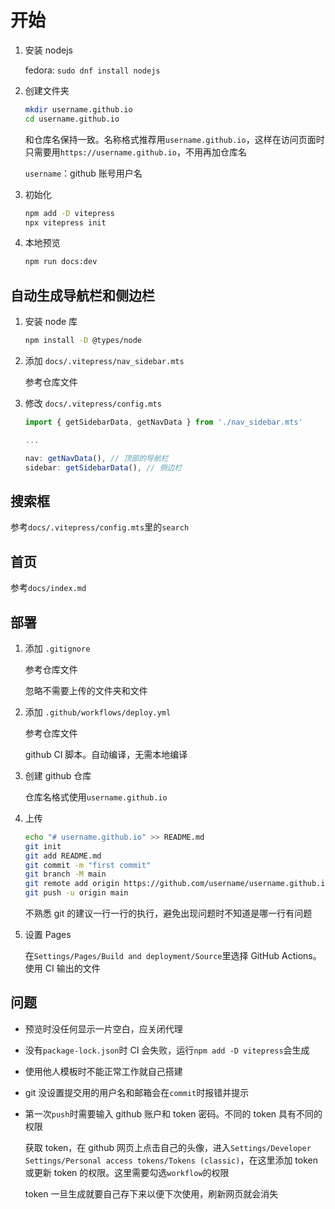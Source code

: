 # 开始

1. 安装 nodejs

    fedora: `sudo dnf install nodejs`

2. 创建文件夹

    ```sh
    mkdir username.github.io
    cd username.github.io
    ```

    和仓库名保持一致。名称格式推荐用`username.github.io`，这样在访问页面时只需要用`https://username.github.io`，不用再加仓库名

    `username`：github 账号用户名

3. 初始化

    ```sh
    npm add -D vitepress
    npx vitepress init
    ```

4. 本地预览

    ```sh
    npm run docs:dev
    ```

## 自动生成导航栏和侧边栏

1. 安装 node 库

    ```sh
    npm install -D @types/node
    ```

2. 添加 `docs/.vitepress/nav_sidebar.mts`

    参考仓库文件

3. 修改 `docs/.vitepress/config.mts`

    ```js
    import { getSidebarData, getNavData } from './nav_sidebar.mts'

    ...

    nav: getNavData(), // 顶部的导航栏
    sidebar: getSidebarData(), // 侧边栏
    ```

## 搜索框

参考`docs/.vitepress/config.mts`里的`search`

## 首页

参考`docs/index.md`

## 部署

1. 添加 `.gitignore`

    参考仓库文件

    忽略不需要上传的文件夹和文件

2. 添加 `.github/workflows/deploy.yml`

    参考仓库文件

    github CI 脚本。自动编译，无需本地编译

3. 创建 github 仓库

    仓库名格式使用`username.github.io`

4. 上传

    ```sh
    echo "# username.github.io" >> README.md
    git init
    git add README.md
    git commit -m "first commit"
    git branch -M main
    git remote add origin https://github.com/username/username.github.io.git
    git push -u origin main
    ```

    不熟悉 git 的建议一行一行的执行，避免出现问题时不知道是哪一行有问题

5. 设置 Pages

    在`Settings/Pages/Build and deployment/Source`里选择 GitHub Actions。使用 CI 输出的文件

## 问题

- 预览时没任何显示一片空白，应关闭代理
- 没有`package-lock.json`时 CI 会失败，运行`npm add -D vitepress`会生成
- 使用他人模板时不能正常工作就自己搭建
- git 没设置提交用的用户名和邮箱会在`commit`时报错并提示
- 第一次`push`时需要输入 github 账户和 token 密码。不同的 token 具有不同的权限

    获取 token，在 github 网页上点击自己的头像，进入`Settings/Developer Settings/Personal access tokens/Tokens (classic)`，在这里添加 token 或更新 token 的权限。这里需要勾选`workflow`的权限

    token 一旦生成就要自己存下来以便下次使用，刷新网页就会消失
